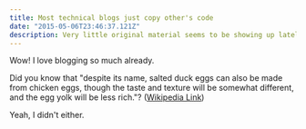 ```yaml
---
title: Most technical blogs just copy other's code
date: "2015-05-06T23:46:37.121Z"
description: Very little original material seems to be showing up lately in the data blogging worlds.
---
```


Wow! I love blogging so much already.

Did you know that "despite its name, salted duck eggs can also be made from
chicken eggs, though the taste and texture will be somewhat different, and the
egg yolk will be less rich."?
([Wikipedia Link](http://en.wikipedia.org/wiki/Salted_duck_egg))

Yeah, I didn't either.
